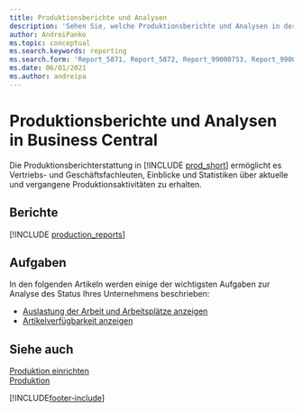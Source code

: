 ```yaml
---
title: Produktionsberichte und Analysen
description: 'Sehen Sie, welche Produktionsberichte und Analysen in der Standardversion von Business Central verfügbar sind, damit Sie Ihr Unternehmen im Auge behalten können.'
author: AndreiPanko
ms.topic: conceptual
ms.search.keywords: reporting
ms.search.form: 'Report_5871, Report_5872, Report_99000753, Report_99000756, Report_99000757, Report_99000758, Report_99000791, Report_99000780, Report_99000783, Report_99000784, Report_99000788, Report_99000767'
ms.date: 06/01/2021
ms.author: andreipa
---
```

# <a name="production-reports-and-analytics-in-business-central"></a>Produktionsberichte und Analysen in Business Central

Die Produktionsberichterstattung in [!INCLUDE [prod_short](includes/prod_short.md)] ermöglicht es Vertriebs- und Geschäftsfachleuten, Einblicke und Statistiken über aktuelle und vergangene Produktionsaktivitäten zu erhalten.  

## <a name="reports"></a>Berichte
[!INCLUDE [production_reports](includes/production-reports-include.md)]

## <a name="tasks"></a>Aufgaben

In den folgenden Artikeln werden einige der wichtigsten Aufgaben zur Analyse des Status Ihres Unternehmens beschrieben:

* [Auslastung der Arbeit und Arbeitsplätze anzeigen](production-how-to-view-the-load-on-work-centers.md)  
* [Artikelverfügbarkeit anzeigen](inventory-how-availability-overview.md)

## <a name="see-also"></a>Siehe auch

[Produktion einrichten](production-configure-production-processes.md)  
[Produktion](production-manage-manufacturing.md)  

[!INCLUDE[footer-include](includes/footer-banner.md)]

